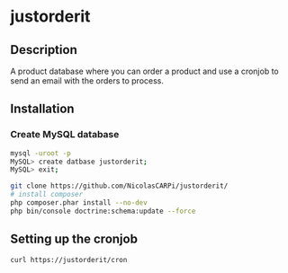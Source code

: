 # justorderit

## Description

A product database where you can order a product and use a cronjob to send an email with the orders to process.

## Installation

### Create MySQL database

~~~bash
mysql -uroot -p
MySQL> create datbase justorderit;
MySQL> exit;
~~~

~~~bash
git clone https://github.com/NicolasCARPi/justorderit/
# install composer
php composer.phar install --no-dev
php bin/console doctrine:schema:update --force
~~~

## Setting up the cronjob

~~~bash
curl https://justorderit/cron
~~~
